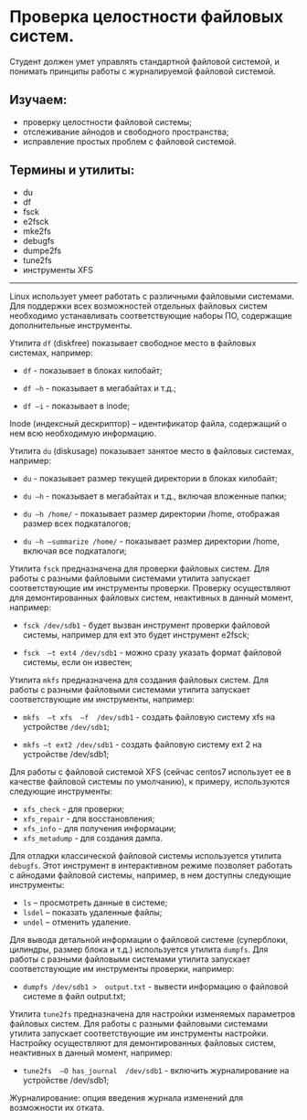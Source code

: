 # Проверка целостности файловых систем.

Студент должен умет управлять стандартной файловой системой, и понимать принципы работы с журналируемой файловой системой.

## Изучаем:

- проверку целостности файловой системы;
- отслеживание айнодов и свободного пространства;
- исправление простых проблем с файловой системой.

## Термины и утилиты:       

- du
- df
- fsck
- e2fsck
- mke2fs
- debugfs
- dumpe2fs
- tune2fs
- инструменты XFS

---

Linuх использует умеет работать с различными файловыми системами. Для поддержки всех возможностей отдельных файловых систем необходимо устанавливать соответствующие наборы ПО, содержащие дополнительные инструменты.

Утилита `df` (diskfree) показывает свободное место в файловых системах, например:

- `df`   - показывает в блоках килобайт;

- `df –h` - показывает в мегабайтах и т.д.;

- `df –i` - показывает в inode;

Inode (индексный дескриптор) – идентификатор файла, содержащий о нем всю необходимую информацию.

Утилита `du` (diskusage) показывает занятое место в файловых системах, например:

- `du` - показывает размер текущей директории в блоках килобайт;

- `du –h` - показывает в мегабайтах и т.д., включая вложенные папки;

- `du –h /home/` - показывает размер директории /home, отображая размер всех подкаталогов;

- `du –h –summarize /home/`  - показывает размер директории /home, включая все подкаталоги;

Утилита `fsck` предназначена для проверки файловых систем. Для работы с разными файловыми системами утилита запускает соответствующие им инструменты проверки. Проверку осуществляют для демонтированных файловых систем, неактивных в данный момент, например:

- `fsck /dev/sdb1`  - будет вызван инструмент проверки файловой системы, например для ext это будет инструмент e2fsck;

- `fsck  –t ext4 /dev/sdb1`  - можно сразу указать формат файловой системы, если он известен;

Утилита `mkfs` предназначена для создания файловых систем. Для работы с разными файловыми системами утилита запускает соответствующие им инструменты, например:

- `mkfs  –t xfs  –f  /dev/sdb1`  - создать файловую систему xfs на устройстве `/dev/sdb1`;

- `mkfs –t ext2 /dev/sdb1` - создать файловую систему ext 2 на устройстве /dev/sdb1;

Для работы с файловой системой XFS (сейчас centos7 использует ее в качестве файловой системы по умолчанию), к примеру, используются следующие инструменты:

- `xfs_check`  - для проверки;
- `xfs_repair` - для восстановления;
- `xfs_info`  - для получения информации;
- `xfs_metadump` - для создания дампа.

Для отладки классической файловой системы используется утилита `debugfs`. Этот инструмент в интерактивном режиме позволяет работать с айнодами файловой системы, например, в нем доступны следующие инструменты:

- `ls` – просмотреть данные в системе;
- `lsdel` – показать удаленные файлы;
- `undel` – отменить удаление.

Для вывода детальной информации о файловой системе (суперблоки, цилиндры, размер блока и т.д.) используется утилита `dumpfs`. Для работы с разными файловыми системами утилита запускает соответствующие им инструменты проверки, например:

- `dumpfs /dev/sdb1 >  output.txt`    - вывести информацию о файловой системе в файл output.txt;

Утилита `tune2fs` предназначена для настройки изменяемых параметров файловых систем. Для работы с разными файловыми системами утилита запускает соответствующие им инструменты настройки. Настройку осуществляют для демонтированных файловых систем, неактивных в данный момент, например:

- `tune2fs  –O has_journal  /dev/sdb1` - включить журналирование на устройстве /dev/sdb1;

Журналирование: опция введения журнала изменений для возможности их отката.